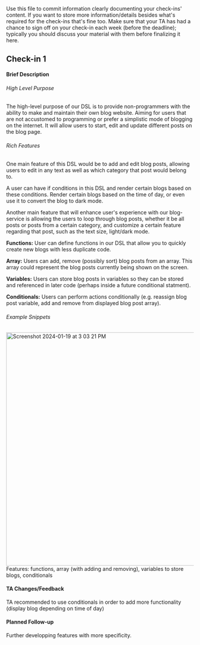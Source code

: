 Use this file to commit information clearly documenting your check-ins' content. If you want to store more information/details besides what's required for the check-ins that's fine too. Make sure that your TA has had a chance to sign off on your check-in each week (before the deadline); typically you should discuss your material with them before finalizing it here.


## Check-in 1

#### Brief Description

###### High Level Purpose

The high-level purpose of our DSL is to provide non-programmers with the ability to make and maintain their own blog website. Aiming for users that are not accustomed to programming or prefer a simplistic mode of blogging on the internet. It will allow users to start, edit and update different posts on the blog page.

###### Rich Features

One main feature of this DSL would be to add and edit blog posts, allowing users to edit in any text as well as which category that post would belong to.

A user can have if conditions in this DSL and render certain blogs based on these conditions. Render certain blogs based on the time of day, or even use it to convert the blog to dark mode.

Another main feature that will enhance user's experience with our blog-service is allowing the users to loop through blog posts, whether it be all posts or posts from a certain category, and customize a certain feature regarding that post, such as the text size, light/dark mode. 

**Functions:** User can define functions in our DSL that allow you to quickly create new blogs with less duplicate code. 

**Array:** Users can add, remove (possibly sort) blog posts from an array. This array could represent the blog posts currently being shown on the screen.

**Variables:** Users can store blog posts in variables so they can be stored and referenced in later code (perhaps inside a future conditional statment).

**Conditionals:** Users can perform actions conditionally (e.g. reassign blog post variable, add and remove from displayed blog post array).

###### Example Snippets


<img width="625" alt="Screenshot 2024-01-19 at 3 03 21 PM" src="https://media.github.students.cs.ubc.ca/user/16895/files/accbdaf9-cdb5-493f-a2b0-368be7a43f51">
Features: functions, array (with adding and removing), variables to store blogs, conditionals

#### TA Changes/Feedback

TA recommended to use conditionals in order to add more functionality (display blog depending on time of day)

#### Planned Follow-up

Further developping features with more specificity. 
